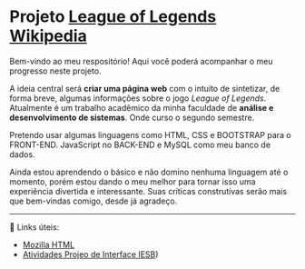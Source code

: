 # Projeto [League of Legends Wikipedia](https://puzerr.github.io/University-web-page-project/)
Bem-vindo ao meu respositório! Aqui você poderá acompanhar o meu progresso neste projeto.

A ideia central será **criar uma página web** com o intuito de sintetizar, de forma breve, algumas informações sobre o jogo *League of Legends*.
Atualmente é um trabalho acadêmico da minha faculdade de **análise e desenvolvimento de sistemas**. Onde curso o segundo semestre.

Pretendo usar algumas linguagens como HTML, CSS e BOOTSTRAP para o FRONT-END. JavaScript no BACK-END e MySQL como meu banco de dados.

Ainda estou aprendendo o básico e não domino nenhuma linguagem até o momento, porém estou dando o meu melhor para tornar isso uma experiência divertida e interessante.
Suas críticas construtívas serão mais que bem-vindas comigo, desde já agradeço.

---

:link: Links úteis:
- [Mozilla HTML](https://developer.mozilla.org/pt-BR/docs/Web/HTML)
- [Atividades Projeo de Interface IESB]([https://github.com/Puzerr/University-web-page-project/tree/atividades-projeto-interface/Estudos))
